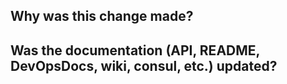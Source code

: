 ## Why was this change made?


## Was the documentation (API, README, DevOpsDocs, wiki, consul, etc.) updated?
